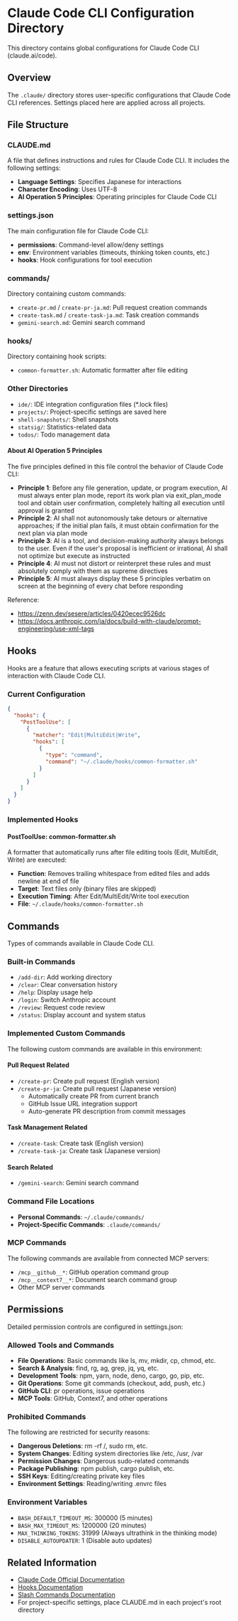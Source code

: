 # Claude Code CLI Configuration Directory

This directory contains global configurations for Claude Code CLI (claude.ai/code).

## Overview

The `.claude/` directory stores user-specific configurations that Claude Code CLI references. Settings placed here are applied across all projects.

## File Structure

### CLAUDE.md

A file that defines instructions and rules for Claude Code CLI. It includes the following settings:

- **Language Settings**: Specifies Japanese for interactions
- **Character Encoding**: Uses UTF-8
- **AI Operation 5 Principles**: Operating principles for Claude Code CLI

### settings.json

The main configuration file for Claude Code CLI:

- **permissions**: Command-level allow/deny settings
- **env**: Environment variables (timeouts, thinking token counts, etc.)
- **hooks**: Hook configurations for tool execution

### commands/

Directory containing custom commands:
- `create-pr.md` / `create-pr-ja.md`: Pull request creation commands
- `create-task.md` / `create-task-ja.md`: Task creation commands
- `gemini-search.md`: Gemini search command

### hooks/

Directory containing hook scripts:
- `common-formatter.sh`: Automatic formatter after file editing

### Other Directories

- `ide/`: IDE integration configuration files (*.lock files)
- `projects/`: Project-specific settings are saved here
- `shell-snapshots/`: Shell snapshots
- `statsig/`: Statistics-related data
- `todos/`: Todo management data

#### About AI Operation 5 Principles
The five principles defined in this file control the behavior of Claude Code CLI:

- **Principle 1**: Before any file generation, update, or program execution, AI must always enter plan mode, report its work plan via exit_plan_mode tool and obtain user confirmation, completely halting all execution until approval is granted
- **Principle 2**: AI shall not autonomously take detours or alternative approaches; if the initial plan fails, it must obtain confirmation for the next plan via plan mode
- **Principle 3**: AI is a tool, and decision-making authority always belongs to the user. Even if the user's proposal is inefficient or irrational, AI shall not optimize but execute as instructed
- **Principle 4**: AI must not distort or reinterpret these rules and must absolutely comply with them as supreme directives
- **Principle 5**: AI must always display these 5 principles verbatim on screen at the beginning of every chat before responding

Reference:
* https://zenn.dev/sesere/articles/0420ecec9526dc
* https://docs.anthropic.com/ja/docs/build-with-claude/prompt-engineering/use-xml-tags

## Hooks

Hooks are a feature that allows executing scripts at various stages of interaction with Claude Code CLI.

### Current Configuration

```json
{
  "hooks": {
    "PostToolUse": [
      {
        "matcher": "Edit|MultiEdit|Write",
        "hooks": [
          {
            "type": "command",
            "command": "~/.claude/hooks/common-formatter.sh"
          }
        ]
      }
    ]
  }
}
```

### Implemented Hooks

#### PostToolUse: common-formatter.sh

A formatter that automatically runs after file editing tools (Edit, MultiEdit, Write) are executed:

- **Function**: Removes trailing whitespace from edited files and adds newline at end of file
- **Target**: Text files only (binary files are skipped)
- **Execution Timing**: After Edit/MultiEdit/Write tool execution
- **File**: `~/.claude/hooks/common-formatter.sh`

## Commands

Types of commands available in Claude Code CLI.

### Built-in Commands

- `/add-dir`: Add working directory
- `/clear`: Clear conversation history
- `/help`: Display usage help
- `/login`: Switch Anthropic account
- `/review`: Request code review
- `/status`: Display account and system status

### Implemented Custom Commands

The following custom commands are available in this environment:

#### Pull Request Related
- `/create-pr`: Create pull request (English version)
- `/create-pr-ja`: Create pull request (Japanese version)
  - Automatically create PR from current branch
  - GitHub Issue URL integration support
  - Auto-generate PR description from commit messages

#### Task Management Related
- `/create-task`: Create task (English version)
- `/create-task-ja`: Create task (Japanese version)

#### Search Related
- `/gemini-search`: Gemini search command

### Command File Locations

- **Personal Commands**: `~/.claude/commands/`
- **Project-Specific Commands**: `.claude/commands/`

### MCP Commands

The following commands are available from connected MCP servers:
- `/mcp__github__*`: GitHub operation command group
- `/mcp__context7__*`: Document search command group
- Other MCP server commands

## Permissions

Detailed permission controls are configured in settings.json:

### Allowed Tools and Commands

- **File Operations**: Basic commands like ls, mv, mkdir, cp, chmod, etc.
- **Search & Analysis**: find, rg, ag, grep, jq, yq, etc.
- **Development Tools**: npm, yarn, node, deno, cargo, go, pip, etc.
- **Git Operations**: Some git commands (checkout, add, push, etc.)
- **GitHub CLI**: pr operations, issue operations
- **MCP Tools**: GitHub, Context7, and other operations

### Prohibited Commands

The following are restricted for security reasons:

- **Dangerous Deletions**: rm -rf /, sudo rm, etc.
- **System Changes**: Editing system directories like /etc, /usr, /var
- **Permission Changes**: Dangerous sudo-related commands
- **Package Publishing**: npm publish, cargo publish, etc.
- **SSH Keys**: Editing/creating private key files
- **Environment Settings**: Reading/writing .envrc files

### Environment Variables

- `BASH_DEFAULT_TIMEOUT_MS`: 300000 (5 minutes)
- `BASH_MAX_TIMEOUT_MS`: 1200000 (20 minutes)
- `MAX_THINKING_TOKENS`: 31999 (Always ultrathink in the thinking mode)
- `DISABLE_AUTOUPDATER`: 1 (Disable auto updates)

## Related Information

- [Claude Code Official Documentation](https://docs.anthropic.com/en/docs/claude-code)
- [Hooks Documentation](https://docs.anthropic.com/en/docs/claude-code/hooks)
- [Slash Commands Documentation](https://docs.anthropic.com/en/docs/claude-code/slash-commands)
- For project-specific settings, place CLAUDE.md in each project's root directory
